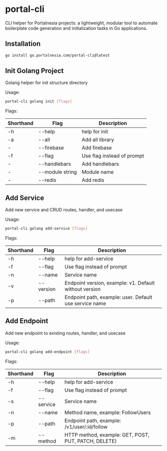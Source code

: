 # portal-cli

CLI helper for Portalnesia projects: a lightweight, modular tool to automate boilerplate code generation and initialization tasks in Go applications.

## Installation

```bash
go install go.portalnesia.com/portal-cli@latest
```

## Init Golang Project

Golang helper for init structure directory

Usage:

```bash
portal-cli golang init [flags]
```

Flags:

| Shorthand | Flag            | Description                |
|-----------|-----------------|----------------------------|
| -h        | --help          | help for init              |
| -a        | --all           | Add all library            |
| -         | --firebase      | Add firebase               |
| -f        | --flag          | Use flag instead of prompt |
| -         | --handlebars    | Add handlebars             |
| -         | --module string | Module name                |
| -         | --redis         | Add redis                  |


## Add Service

Add new service and CRUD routes, handler, and usecase

Usage:

```bash
portal-cli golang add-service [flags]
```

Flags:

| Shorthand | Flag      | Description                                             |
|-----------|-----------|---------------------------------------------------------|
| -h        | --help    | help for add-service                                    |
| -f        | --flag    | Use flag instead of prompt                              |
| -n        | --name    | Service name                                            |
| -v        | --version | Endpoint version, example: v1. Default without version  |
| -p        | --path    | Endpoint path,  example: user. Default use service name |


## Add Endpoint

Add new endpoint to existing routes, handler, and usecase

Usage:

```bash
portal-cli golang add-endpoint [flags]
```

Flags:

| Shorthand | Flag      | Description                                          |
|-----------|-----------|------------------------------------------------------|
| -h        | --help    | help for add-service                                 |
| -f        | --flag    | Use flag instead of prompt                           |
| -s        | --service | Service name                                         |
| -n        | --name    | Method name, example: FollowUsers                    |
| -p        | --path    | Endpoint path,  example: /v1/user/:id/follow         |
| -m        | --method  | HTTP method, example: GET, POST, PUT, PATCH, DELETE) |


